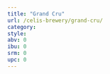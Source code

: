 ```yaml
---
title: "Grand Cru"
url: /celis-brewery/grand-cru/
category: 
style: 
abv: 0
ibu: 0
srm: 0
upc: 0
---
```


